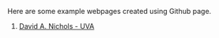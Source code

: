 Here are some example webpages created using Github page.

1. [David A. Nichols - UVA](https://dnichols1.github.io/research/)
